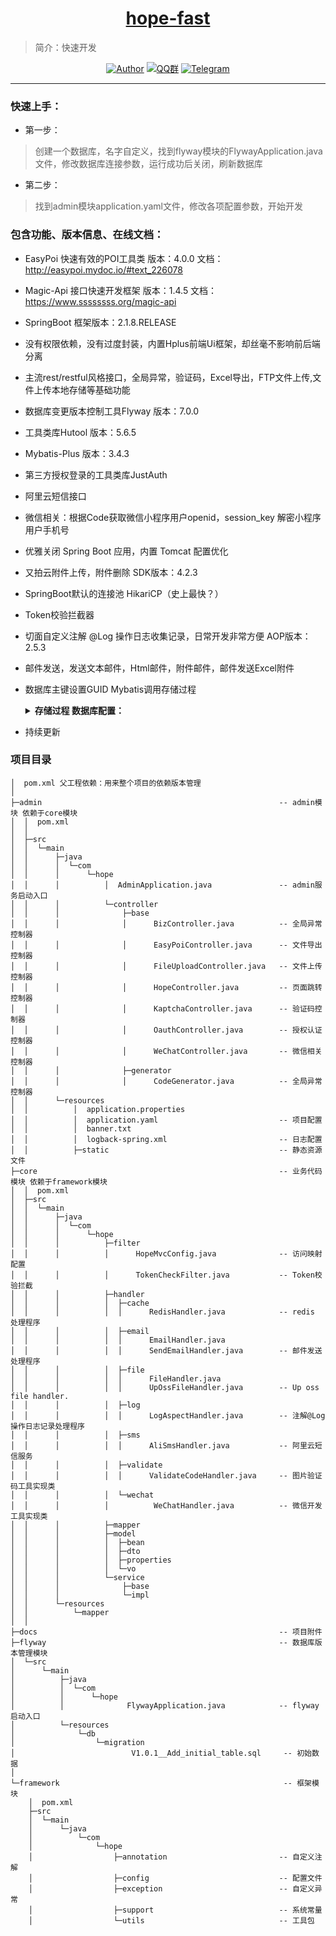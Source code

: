 <h1 align="center"><a href="https://github.com/java-aodeng" target="_blank">hope-fast</a></h1>

> 简介：快速开发

<p align="center">
<a href="https://github.com/java-aodeng"><img alt="Author" src="https://img.shields.io/badge/author-%E4%BD%8E%E8%B0%83%E5%B0%8F%E7%86%8A%E7%8C%AB-blue.svg"/></a>
<a href="https://jq.qq.com/?_wv=1027&k=574chhz"><img alt="QQ群" src="https://img.shields.io/badge/chat-%E4%BD%8E%E8%B0%83%E5%B0%8F%E7%86%8A%E7%8C%ABQQ%E7%BE%A4-yellow.svg"/></a>
<a href="https://t.me/joinchat/LSsyBxVKLGEkF5MtIhg6TQ"><img alt="Telegram" src="https://img.shields.io/badge/telegram-%E4%BD%8E%E8%B0%83%E5%B0%8F%E7%86%8A%E7%8C%AB--%E5%AE%98%E6%96%B9%E9%83%A8%E8%90%BD-orange.svg"/></a>
</p>

------------------------------

### 快速上手：

- 第一步：
> 创建一个数据库，名字自定义，找到flyway模块的FlywayApplication.java文件，修改数据库连接参数，运行成功后关闭，刷新数据库
- 第二步：
> 找到admin模块application.yaml文件，修改各项配置参数，开始开发

### 包含功能、版本信息、在线文档：

- EasyPoi 快速有效的POI工具类 版本：4.0.0 文档：http://easypoi.mydoc.io/#text_226078
- Magic-Api 接口快速开发框架 版本：1.4.5 文档：https://www.ssssssss.org/magic-api 
- SpringBoot 框架版本：2.1.8.RELEASE
- 没有权限依赖，没有过度封装，内置Hplus前端Ui框架，却丝毫不影响前后端分离
- 主流rest/restful风格接口，全局异常，验证码，Excel导出，FTP文件上传,文件上传本地存储等基础功能
- 数据库变更版本控制工具Flyway 版本：7.0.0
- 工具类库Hutool 版本：5.6.5
- Mybatis-Plus 版本：3.4.3
- 第三方授权登录的工具类库JustAuth
- 阿里云短信接口
- 微信相关：根据Code获取微信小程序用户openid，session_key 解密小程序用户手机号
- 优雅关闭 Spring Boot 应用，内置 Tomcat 配置优化
- 又拍云附件上传，附件删除 SDK版本：4.2.3
- SpringBoot默认的连接池 HikariCP（史上最快？）
- Token校验拦截器
- 切面自定义注解 @Log 操作日志收集记录，日常开发非常方便  AOP版本：2.5.3
- 邮件发送，发送文本邮件，Html邮件，附件邮件，邮件发送Excel附件
- 数据库主键设置GUID Mybatis调用存储过程     
    <details>   
        <summary>
            <b>存储过程 数据库配置：</b>
        </summary>

        1、mysql数据库创建表（该表为配置id生成规则）：

            CREATE TABLE `pb_code_ident` (
              `PCI_Table` varchar(64) NOT NULL,
              `PCI_Type` varchar(64) DEFAULT NULL,
              `PCI_Length` int DEFAULT NULL,
              `PCI_Head` varchar(8) DEFAULT NULL,
              `PCI_Fill` varchar(64) DEFAULT NULL,
              `PCI_Date` datetime DEFAULT NULL,
              `PCI_Default` decimal(18,0) DEFAULT NULL,
              `PCI_Identity` decimal(16,0) DEFAULT NULL,
              PRIMARY KEY (`PCI_Table`)
            ) ENGINE=InnoDB DEFAULT CHARSET=utf8mb4 COLLATE=utf8mb4_0900_ai_ci;

        2、创建存储过程

                DROP PROCEDURE IF EXISTS `GetID2`;
                DELIMITER ;;
                CREATE PROCEDURE `GetID2`(IN TableName VARCHAR(100),OUT TableID VARCHAR(36))
                BEGIN
                DECLARE s_Ident VARCHAR(20);
                DECLARE s_Fill VARCHAR(1);
                DECLARE s_Type VARCHAR(3);
                DECLARE s_Date VARCHAR(16);
                DECLARE s_Head VARCHAR(10);
                DECLARE s_ID VARCHAR(20);
                DECLARE d_Date datetime;

                select PCI_Date into d_Date from PB_Code_Ident Where PCI_Table = TableName;
                if(REPLACE(DATE_FORMAT(d_Date,'%Y/%m/%d'),'-','/')=REPLACE(curdate(),'-','/')) THEN
                SET TRANSACTION ISOLATION LEVEL READ UNCOMMITTED;
                update PB_Code_Ident set PCI_Identity = PCI_Identity + 1 Where PCI_Table = TableName;
                else
                SET TRANSACTION ISOLATION LEVEL READ UNCOMMITTED;
                update PB_Code_Ident set PCI_Identity = PCI_Default,PCI_Date=REPLACE(curdate(),'-','/') Where PCI_Table = TableName;
                end if;
                select PCI_Identity,PCI_Head into s_ID,s_Head from PB_Code_Ident Where PCI_Table = TableName;
                set @TableID = concat(s_Head,REPLACE(curdate(),'-',''),s_ID);
                select @TableID INTO TableID;
                END
                ;;
                DELIMITER ;

        3、MyBatis调用

            <!-- 此处的大括号与call之间不能换行（但是可以有空格），后面的大括号可以换行，否则会抛异常 -->
            <select id="getID" statementType="CALLABLE" parameterType="com.hope.model.bean.GetID" useCache="false">
                <![CDATA[
                call GetID2(#{name,mode=IN},#{id,jdbcType=VARCHAR,mode=OUT});
                ]]>
            </select>

    </details>
- 持续更新

### 项目目录
```
│  pom.xml 父工程依赖：用来整个项目的依赖版本管理
│
├─admin                                                     -- admin模块 依赖于core模块
│  │  pom.xml 
│  │
│  ├─src
│  │  └─main
│  │      ├─java
│  │      │  └─com
│  │      │      └─hope
│  │      │          │  AdminApplication.java               -- admin服务启动入口
│  │      │          └─controller
│  │      │              ├─base
│  │      │              │      BizController.java          -- 全局异常控制器
│  │      │              │      EasyPoiController.java      -- 文件导出控制器
│  │      │              │      FileUploadController.java   -- 文件上传控制器
│  │      │              │      HopeController.java         -- 页面跳转控制器
│  │      │              │      KaptchaController.java      -- 验证码控制器
│  │      │              │      OauthController.java        -- 授权认证控制器
│  │      │              │      WeChatController.java       -- 微信相关控制器
│  │      │              ├─generator
│  │      │              │      CodeGenerator.java          -- 全局异常控制器
│  │      └─resources
│  │          │  application.properties
│  │          │  application.yaml                           -- 项目配置
│  │          │  banner.txt
│  │          │  logback-spring.xml                         -- 日志配置
│  │          ├─static                                      -- 静态资源文件
├─core                                                      -- 业务代码模块 依赖于framework模块
│  │  pom.xml
│  ├─src
│  │  └─main
│  │      ├─java
│  │      │  └─com
│  │      │      └─hope
│  │      │          ├─filter
│  │      │          │      HopeMvcConfig.java              -- 访问映射配置
│  │      │          │      TokenCheckFilter.java           -- Token校验拦截
│  │      │          ├─handler
│  │      │          │  ├─cache
│  │      │          │  │      RedisHandler.java            -- redis 处理程序
│  │      │          │  ├─email
│  │      │          │  │      EmailHandler.java    
│  │      │          │  │      SendEmailHandler.java        -- 邮件发送处理程序
│  │      │          │  ├─file
│  │      │          │  │      FileHandler.java
│  │      │          │  │      UpOssFileHandler.java        -- Up oss file handler.
│  │      │          │  ├─log
│  │      │          │  │      LogAspectHandler.java        -- 注解@Log操作日志记录处理程序
│  │      │          │  ├─sms
│  │      │          │  │      AliSmsHandler.java           -- 阿里云短信服务
│  │      │          │  ├─validate
│  │      │          │  │      ValidateCodeHandler.java     -- 图片验证码工具实现类
│  │      │          │  └─wechat
│  │      │          │          WeChatHandler.java          -- 微信开发工具实现类
│  │      │          ├─mapper
│  │      │          ├─model
│  │      │          │  ├─bean
│  │      │          │  ├─dto
│  │      │          │  ├─properties
│  │      │          │  └─vo
│  │      │          └─service
│  │      │              ├─base
│  │      │              └─impl
│  │      └─resources
│  │          └─mapper
│  │
├─docs                                                      -- 项目附件                       
├─flyway                                                    -- 数据库版本管理模块
│  └─src
│      └─main
│          ├─java
│          │  └─com
│          │      └─hope
│          │              FlywayApplication.java            -- flyway启动入口
│          └─resources
│              └─db
│                  └─migration
│                          V1.0.1__Add_initial_table.sql     -- 初始数据
│
└─framework                                                  -- 框架模块
    │  pom.xml
    ├─src
    │  └─main
    │      └─java
    │          └─com
    │              └─hope
    │                  ├─annotation                         -- 自定义注解        
    │                  ├─config                             -- 配置文件
    │                  ├─exception                          -- 自定义异常
    │                  ├─support                            -- 系统常量
    │                  └─utils                              -- 工具包
 ```
